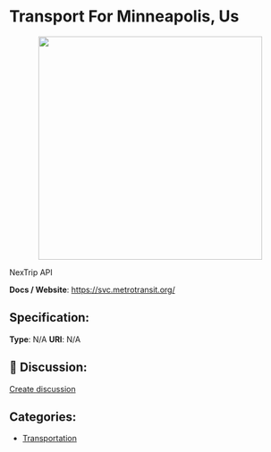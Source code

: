 # Transport For Minneapolis, Us
<p align="center">
    <img width="400" src="https://raw.githubusercontent.com/apis-list/apis-list/apis/transport-for-minneapolis-us/logo_256x256.png" />
</p>

NexTrip API

**Docs / Website**: https://svc.metrotransit.org/

## Specification:
**Type**:  N/A 
**URI**:  N/A 

## 💬 Discussion:
[Create discussion](link)

## Categories:
- [Transportation](https://github.com/apis-list/apis-list#transportation)





